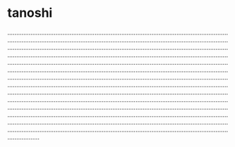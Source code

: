 # tanoshi

..........................................................................................................................................................................................................................................................................................................................................................................................................................................................................................................................................................................................................................................................................................................................................................................................................................................................................................................................................................................................................................................................................................................................................................................................................................................................................................................................................................................................................................................................................................................................................................................................................................................................................................................................................................................................................................